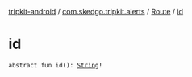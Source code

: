 [tripkit-android](../../index.md) / [com.skedgo.tripkit.alerts](../index.md) / [Route](index.md) / [id](./id.md)

# id

`abstract fun id(): `[`String`](https://kotlinlang.org/api/latest/jvm/stdlib/kotlin/-string/index.html)`!`